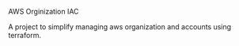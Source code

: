 AWS Orginization IAC

A project to simplify managing aws organization and accounts using terraform.

